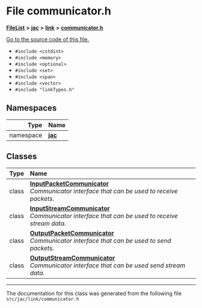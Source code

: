 
# File communicator.h



[**FileList**](files.md) **>** [**jac**](dir_256037ad7d0c306238e2bc4f945d341d.md) **>** [**link**](dir_c1e6982d0168263bc2c86cc40d5c26c8.md) **>** [**communicator.h**](communicator_8h.md)

[Go to the source code of this file.](communicator_8h_source.md)



* `#include <cstdint>`
* `#include <memory>`
* `#include <optional>`
* `#include <set>`
* `#include <span>`
* `#include <vector>`
* `#include "linkTypes.h"`









## Namespaces

| Type | Name |
| ---: | :--- |
| namespace | [**jac**](namespacejac.md) <br> |

## Classes

| Type | Name |
| ---: | :--- |
| class | [**InputPacketCommunicator**](classjac_1_1InputPacketCommunicator.md) <br>_Communicator interface that can be used to receive packets._  |
| class | [**InputStreamCommunicator**](classjac_1_1InputStreamCommunicator.md) <br>_Communicator interface that can be used to receive stream data._  |
| class | [**OutputPacketCommunicator**](classjac_1_1OutputPacketCommunicator.md) <br>_Communicator interface that can be used to send packets._  |
| class | [**OutputStreamCommunicator**](classjac_1_1OutputStreamCommunicator.md) <br>_Communicator interface that can be used send stream data._  |














------------------------------
The documentation for this class was generated from the following file `src/jac/link/communicator.h`